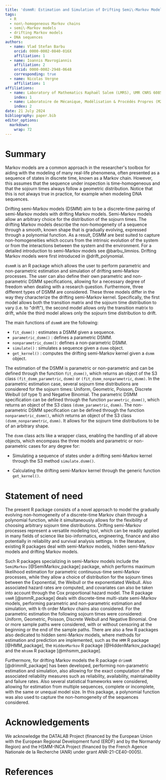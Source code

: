 ```yaml
---
title: 'dsmmR: Estimation and Simulation of Drifting Semi\-Markov Models'
tags:
  - R
  - non\-homogeneous Markov chains 
  - semi\-Markov models
  - drifting Markov models
  - DNA sequences
authors:
  - name: Vlad Stefan Barbu
    orcid: 0000-0002-0840-016X
    affiliation: 1 
  - name: Ioannis Mavrogiannis
    affiliation: 2
    orcid: 0000-0002-2948-0648
    corresponding: true
  - name: Nicolas Vergne
    affiliation: 1
affiliations:
  - name: Laboratory of Mathematics Raphaël Salem (LMRS), UMR CNRS 6085, University of Rouen Normandy, France
    index: 1
  - name: Laboratoire de Mécanique, Modélisation & Procédés Propres (M2P2), UMR 7340, Aix Marseille Université, CNRS, Centrale Méditerranée, France 
    index: 2
date: 21 July 2024
bibliography: paper.bib
editor_options: 
  markdown: 
    wrap: 72
---
```


# Summary

Markov models are a common approach in the researcher's toolbox for aiding with the modeling of many real-life phenomena, often presented as a sequence of states in discrete time, known as a Markov chain. However, this assumes that the sequence under inspection is time-homogeneous and that the sojourn times always follow a geometric distribution. Notice that this is not always true in practice, for example when modeling DNA sequences.

Drifting semi-Markov models (DSMM) aim to be a discrete-time pairing of semi-Markov models with drifting Markov models. Semi-Markov models allow an arbitrary choice for the distribution of the sojourn times. The drifting Markov models describe the non-homogeneity of a sequence through a smooth, known shape that is gradually evolving, expressed through a polynomial function. As a result, DSMM are best suited to capture non-homogeneities which occurs from the intrinsic evolution of the system or from the interactions between the system and the environment. For a detailed introduction to semi-Markov models see @barbu_limnios. Drifting Markov models were first introduced in @drift_polynomial.

`dsmmR` is an R package which allows the user to perform parametric and non-parametric estimation and simulation of drifting semi-Markov processes. The user can also define their own parametric and non-parametric DSMM specifications, allowing for a necessary degree of freedom when dealing with a research question. Furthermore, three different types of DSMM are considered. These three models differ in the way they characterize the drifting semi-Markov kernel. Specifically, the first model allows both the transition matrix and the sojourn time distribution to vary (i.e. to "drift"), the second model allows only the transition matrix to drift, while the third model allows only the sojourn time distribution to drift.

The main functions of `dsmmR` are the following:

-   `fit_dsmm()`          : estimates a DSMM given a sequence.
-   `parametric_dsmm()`   : defines a parametric DSMM.
-   `nonparametric_dsmm()`: defines a non-parametric DSMM.
-   `simulate()`          : simulates a sequence given a `dsmm` object.
-   `get_kernel()`        : computes the drifting semi-Markov kernel given a `dsmm` object.

The estimation of the DSMM is parametric or non-parametric and can be defined through the function `fit_dsmm()`, which returns an object of the S3 class `(fit_dsmm_parametric`, `dsmm)` or `(fit_dsmm_nonparametric`, `dsmm)`. In the parametric estimation case, several sojourn time distributions are considered for the sojourn times: Uniform, Geometric, Poisson, Discrete Weibull (of type 1) and Negative Binomial. The parametric DSMM specification can be defined through the function `parametric_dsmm()`, which returns an object of the S3 class `(dsmm_parametric`, `dsmm)`. The non-parametric DSMM specification can be defined through the function `nonparametric_dsmm()`, which returns an object of the S3 class `(dsmm_nonparametric`, `dsmm)`. It allows for the sojourn time distributions to be of an arbitrary shape.

The `dsmm` class acts like a wrapper class, enabling the handling of all above objects, which encompass the three models and parametric or non-parametric cases for any degree for:

-   Simulating a sequence of states under a drifting semi-Markov kernel through the S3 method `simulate.dsmm()`.

-   Calculating the drifting semi-Markov kernel through the generic function `get_kernel()`.

# Statement of need

The present R package consists of a novel approach to model the gradually evolving non-homogeneity of a discrete-time Markov chain through a polynomial function, while it simultaneously allows for the flexibility of choosing arbitrary sojourn time distributions. Drifting semi-Markov processes represent a versatile modeling tool, which can be readily applied in many fields of science like bio-informatics, engineering, finance and also potentially in reliability and survival analysis settings. In the literature, existing R packages deal with semi-Markov models, hidden semi-Markov models and drifting Markov models.

Such R packages specializing in semi-Markov models include the `SemiMarkov` [@SemiMarkov_package] package, which performs maximum likelihood estimation for parametric continuous-time semi-Markov processes, while they allow a choice of distribution for the sojourn times between the Exponential, the Weibull or the exponentiated Weibull. Also associated hazard rates are computed, and covariates can also be taken into account through the Cox proportional hazard model. The R package `smmR` [@smmR_package] deals with discrete-time multi-state semi-Markov models, performing parametric and non-parametric estimation and simulation, with k-th order Markov chains also considered. For the parametric estimation the following sojourn times were considered: Uniform, Geometric, Poisson, Discrete Weibull and Negative Binomial. One or more sample paths were considered, with or without censoring at the beginning or the end of the sample paths. There are also a few R packages also dedicated to hidden semi-Markov models, where methods for estimation and prediction are implemented, such as the `HMM` R package [@HMM_package], the `HiddenMarkov` R package [@HiddenMarkov_package] and the `mhsmm` R package [@mhsmm_package]. 

Furthermore, for drifting Markov models the R package `drimmR` [@drimmR_package] has been developed, performing non-parametric estimation and simulation, also allowing for the exact computation of the associated reliability measures such as reliability, availability, maintainability and failure rates. Also several statistical frameworks were considered, allowing for estimation from multiple sequences, complete or incomplete, with the same or unequal model size. In this package, a polynomial function was also used to capture the non-homogeneity of the sequences considered.


# Acknowledgements

We acknowledge the DATALAB Project (financed by the European Union with the European Regional Development fund (ERDF) and by the Normandy Region) and the HSMM-INCA Project (financed by the French Agence Nationale de la Recherche (ANR) under grant ANR-21-CE40-0005).


# References
